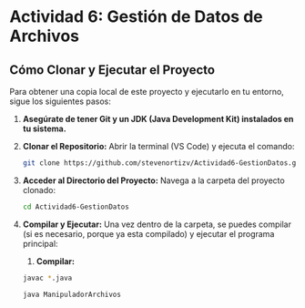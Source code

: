 # Actividad 6: Gestión de Datos de Archivos

## Cómo Clonar y Ejecutar el Proyecto

Para obtener una copia local de este proyecto y ejecutarlo en tu entorno, sigue los siguientes pasos:

1.  **Asegúrate de tener Git y un JDK (Java Development Kit) instalados en tu sistema.**
2.  **Clonar el Repositorio:**
    Abrir la terminal (VS Code) y ejecuta el comando:
    ```bash
    git clone https://github.com/stevenortizv/Actividad6-GestionDatos.git
    ```
3.  **Acceder al Directorio del Proyecto:**
    Navega a la carpeta del proyecto clonado:
    ```bash
    cd Actividad6-GestionDatos
    ```
4.  **Compilar y Ejecutar:**
    Una vez dentro de la carpeta, se puedes compilar (si es necesario, porque ya esta compilado) y ejecutar el programa principal:
    
    1. **Compilar:**
    ```bash
    javac *.java
    ```
    ```bash
    java ManipuladorArchivos
